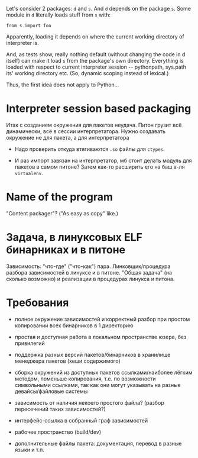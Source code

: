 Let's consider 2 packages: `d` and `s`.
And `d` depends on the package `s`.
Some module in `d` literally loads stuff from `s` with:

    from s import foo

Apparently, loading it depends on where the current working directory of interpreter is.

And, as tests show, really nothing default (without changing the code in d itself)
can make it load `s` from the package's own directory.
Everything is loaded with respect to current interpreter session -- pythonpath, sys.path its' working directory etc.
(So, dynamic scoping instead of lexical.)

Thus, the first idea does not apply to Python...


# Interpreter session based packaging

Итак с созданием окружения для пакетов неудача.
Питон грузит всё динамически, всё в сессии интерпретатора.
Нужно создавать окружение не для пакета, а для интерпретатора

* Надо проверить откуда втягиваются `.so` файлы для `ctypes`.

* И раз импорт завязан на интерпретатор, мб стоит делать модуль для пакетов в самом питоне?
  Затем как-то расширить его на баш а-ля `virtualenv`.




# Name of the program

"Content packager"?
("As easy as copy" like.)





# Задача, в линуксовых ELF бинарниках и в питоне

Зависимость: "что-где" ("что-как") пара.
Линковщик/процедура разбора зависимостей в линуксе и в питоне.
"Общая задача" (на сколько возможно) и реализации в процедурах линукса и питона.





# Требования

* полное окружение зависимостей и корректный разбор при простом копировании всех бинарников в 1 директорию

* простая и доступная работа в локальном пространстве юзера, без привилегий

* поддержка разных версий пакетов/бинарников в хранилище менеджера пакетов (хеши содержимого)

* сборка окружений из доступных пакетов ссылками/наиболее лёгким методом, поменьше копирования,
  т.е. по возможности символьными ссылками, так как они могут указывать на разные девайсы/файловые системы

* зависимость от наличия некоего простого файла? (разбор пересечений таких зависимостей?)

* интерфейс-ссылка в собранный граф зависимостей

* рабочее пространство (build/dev)

* дополнительные файлы пакета: документация, перевод в разные языки и т.п.




